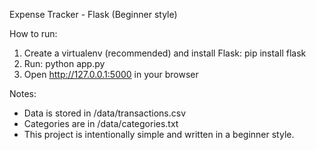 Expense Tracker - Flask (Beginner style)

How to run:
1. Create a virtualenv (recommended) and install Flask: pip install flask
2. Run: python app.py
3. Open http://127.0.0.1:5000 in your browser

Notes:
- Data is stored in /data/transactions.csv
- Categories are in /data/categories.txt
- This project is intentionally simple and written in a beginner style.
